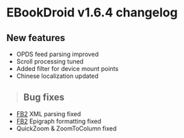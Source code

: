 # EBookDroid v1.6.4 changelog #

## New features ##
  * OPDS feed parsing improved
  * Scroll processing tuned
  * Added filter for device mount points
  * Chinese localization updated

> ## Bug fixes ##
  * [FB2](FB2.md) XML parsing fixed
  * [FB2](FB2.md) Epigraph formatting fixed
  * QuickZoom & ZoomToColumn fixed